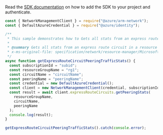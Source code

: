 Read the [SDK documentation](https://github.com/Azure/azure-sdk-for-js/blob/%40azure%2Farm-network_28.0.0/sdk/network/arm-network/README.md) on how to add the SDK to your project and authenticate.

```javascript
const { NetworkManagementClient } = require("@azure/arm-network");
const { DefaultAzureCredential } = require("@azure/identity");

/**
 * This sample demonstrates how to Gets all stats from an express route circuit in a resource group.
 *
 * @summary Gets all stats from an express route circuit in a resource group.
 * x-ms-original-file: specification/network/resource-manager/Microsoft.Network/stable/2021-08-01/examples/ExpressRouteCircuitPeeringStats.json
 */
async function getExpressRouteCircuitPeeringTrafficStats() {
  const subscriptionId = "subid";
  const resourceGroupName = "rg1";
  const circuitName = "circuitName";
  const peeringName = "peeringName";
  const credential = new DefaultAzureCredential();
  const client = new NetworkManagementClient(credential, subscriptionId);
  const result = await client.expressRouteCircuits.getPeeringStats(
    resourceGroupName,
    circuitName,
    peeringName
  );
  console.log(result);
}

getExpressRouteCircuitPeeringTrafficStats().catch(console.error);
```

